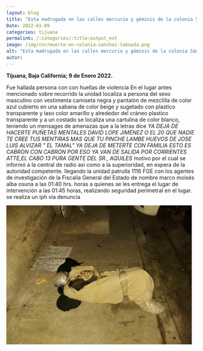 ```yaml
---
layout: blog
title: "Esta madrugada en las calles mercurio y géminis de la colonia Sánchez Taboada"
Date: 2022-01-09
categories: tijuana
permalink: /:categories/:title:output_ext
image: /img/cnr/muerto-en-colonia-sanchez-taboada.png
alt: "Esta madrugada en las calles mercurio y géminis de la colonia Sánchez Taboada"
autor:
---
```


**Tijuana, Baja California; 9 de Enero 2022.** 

Fue hallada  persona con con huellas de violencia
En el lugar antes mencionado sobre recorrido la unidad localiza a persona del sexo masculino con vestimenta camiseta negra  y pantalón de mezclilla de color azul cubierto en una sabana de color beige y sugetado con plastico transparente y laso color amarillo y  alrededor del cráneo plastico transparente y a un costado se localiza una cartulina de color blanco, teniendo un mensages de amenazas que a la letras dice  *YA DEJA DE HACERTE PUÑETAS MENTALES DAVID LOPE JIMÉNEZ O EL 20 QUE NADIE TE CREE TUS MENTIRAS MAS QUE TU PINCHE LAMBE HUEVOS DE JOSE LUIS ALVIZAR " EL TAMAL" YA DEJA DE METERTE CON FAMILIA ESTO ES CABRON CON CABRON POR ESO YA VAN DE SALIDA POR CORRIENTES 
ATTE,EL CABO 13 PURA GENTE DEL SR., AQUILES* motivo por el cual se informó a la central de radio asi como a la superioridad, en espera de la autoridad competente.
llegando la unidad patrulla 1116 FGE con los agentes de investigación de la Fiscalía General del Estado de nombre marco moisés alba osuna  a las 01:40 hrs. horas a quienes se les entrega el lugar de intervención a las 01:45 horas, realizando seguridad perimetral en el lugar. 
se realiza un iph via denuncia

<div id="carouselExampleSlidesOnly" class="carousel slide" data-ride="carousel">
  <div class="carousel-inner">
    <div class="carousel-item active">
       <img class="d-block w-100" src="/img/cnr/muerto-en-colonia-sanchez-taboada.png" loading="lazy"  alt="Esta madrugada en las calles mercurio y géminis de la colonia Sánchez Taboada">
    </div>
  </div>
</div>